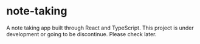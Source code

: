 # note-taking

A note taking app built through React and TypeScript. This project is under development or going to be discontinue.
Please check later.
